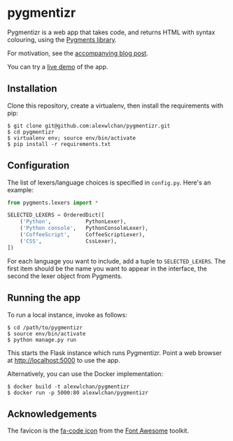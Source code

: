 # pygmentizr

Pygmentizr is a web app that takes code, and returns HTML with syntax colouring, using the [Pygments library][1].

For motivation, see the [accompanying blog post][2].

You can try a [live demo](https://alexwlchan.net/experiments/pygmentizr/) of the app.

## Installation

Clone this repository, create a virtualenv, then install the requirements with pip:

```console
$ git clone git@github.com:alexwlchan/pygmentizr.git
$ cd pygmentizr
$ virtualenv env; source env/bin/activate
$ pip install -r requirements.txt
```

## Configuration

The list of lexers/language choices is specified in `config.py`. Here's an example:

```python
from pygments.lexers import *

SELECTED_LEXERS = OrderedDict([
    ('Python',           PythonLexer),
    ('Python console',   PythonConsoleLexer),
    ('CoffeeScript',     CoffeeScriptLexer),
    ('CSS',              CssLexer),
])
```

For each language you want to include, add a tuple to `SELECTED_LEXERS`.
The first item should be the name you want to appear in the interface, the second the lexer object from Pygments.

## Running the app

To run a local instance, invoke as follows:

```console
$ cd /path/to/pygmentizr
$ source env/bin/activate
$ python manage.py run
```

This starts the Flask instance which runs Pygmentizr. Point a web browser at <http://localhost:5000> to use the app.

Alternatively, you can use the Docker implementation:

```console
$ docker build -t alexwlchan/pygmentizr
$ docker run -p 5000:80 alexwlchan/pygmentizr
```

## Acknowledgements

The favicon is the [fa-code icon][3] from the [Font Awesome][4] toolkit.

[1]: http://pygments.org
[2]: http://www.alexwlchan.net/2015/03/pygmentizr
[3]: http://fortawesome.github.io/Font-Awesome/icon/code/
[4]: http://fortawesome.github.io/Font-Awesome/
